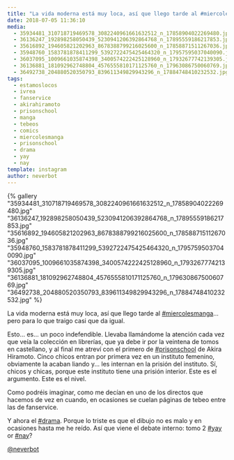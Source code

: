 ```yaml
---
title: "La vida moderna está muy loca, así que llego tarde al #miercolesmanga... pero para lo que traigo casi que da igual"
date: 2018-07-05 11:36:10
media: 
  - 35934481_310718719469578_3082240961661632512_n_17858904022269480.jpg
  - 36136247_192898258050439_5230941206392864768_n_17895559186217853.jpg
  - 35616892_194605821202963_8678388799216025600_n_17858871511267036.jpg
  - 35948760_1583781878411299_5392722475425464320_n_17957595037040090.jpg
  - 36037095_1009661035874398_3400574222425128960_n_17932677742139305.jpg
  - 36136881_181092962748804_4576555810171125760_n_17963086750060769.jpg
  - 36492738_204880520350793_839611349829943296_n_17884748410232532.jpg
tags: 
  - estamoslocos
  - ivrea
  - fanservice
  - akirahiramoto
  - prisonschool
  - manga
  - tebeos
  - comics
  - miercolesmanga
  - prisonschool
  - drama
  - yay
  - nay
template: instagram
author: neverbot
---
```


{% gallery "35934481_310718719469578_3082240961661632512_n_17858904022269480.jpg" "36136247_192898258050439_5230941206392864768_n_17895559186217853.jpg" "35616892_194605821202963_8678388799216025600_n_17858871511267036.jpg" "35948760_1583781878411299_5392722475425464320_n_17957595037040090.jpg" "36037095_1009661035874398_3400574222425128960_n_17932677742139305.jpg" "36136881_181092962748804_4576555810171125760_n_17963086750060769.jpg" "36492738_204880520350793_839611349829943296_n_17884748410232532.jpg" %}

La vida moderna está muy loca, así que llego tarde al [#miercolesmanga](/etiquetas/miercolesmanga)... pero para lo que traigo casi que da igual.

Esto... es... un poco indefendible. Llevaba llamándome la atención cada vez que veía la colección en librerías, que ya debe ir por la veintena de tomos en castellano, y al final me atreví con el primero de [#prisonschool](/etiquetas/prisonschool) de Akira Hiramoto. Cinco chicos entran por primera vez en un instituto femenino, obviamente la acaban liando y... les internan en la prisión del instituto. Sí, chicos y chicas, porque este instituto tiene una prisión interior. Este es el argumento. Este es el nivel.

Como podréis imaginar, como me decían en uno de los directos que hacemos de vez en cuando, en ocasiones se cuelan páginas de tebeo entre las de fanservice.

Y ahora el [#drama](/etiquetas/drama). Porque lo triste es que el dibujo no es malo y en ocasiones hasta me he reído. Así que viene el debate interno: tomo 2 [#yay](/etiquetas/yay) or [#nay](/etiquetas/nay)?

[@neverbot](https://instagram.com/neverbot)
